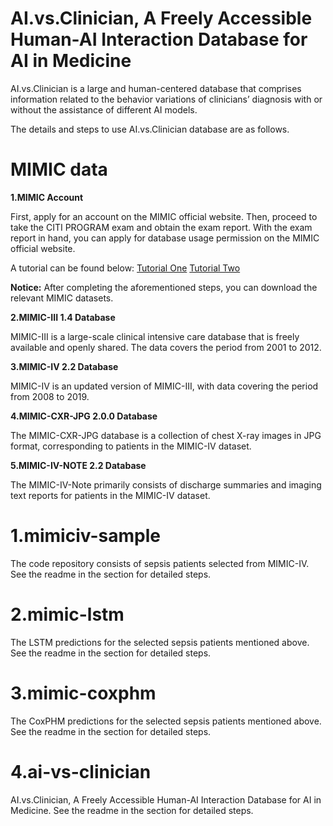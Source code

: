 # AI.vs.Clinician, A Freely Accessible Human-AI Interaction Database for AI in Medicine

AI.vs.Clinician is a large and human-centered database that comprises information related to the behavior variations of clinicians’ diagnosis with or without the assistance of different AI models.

The details and steps to use AI.vs.Clinician database are as follows.

# MIMIC data

**1.MIMIC Account**

First, apply for an account on the MIMIC official website. Then, proceed to take the CITI PROGRAM exam and obtain the exam report. With the exam report in hand, you can apply for database usage permission on the MIMIC official website.

A tutorial can be found below:
[Tutorial One](https://mp.weixin.qq.com/s/xFzXwqdFT0oPd3ARZJLklQ)
[Tutorial Two](https://mp.weixin.qq.com/s/9uLHAPko_bg5WWXBZ-H8sA)

**Notice:**  After completing the aforementioned steps, you can download the relevant MIMIC datasets.


**2.MIMIC-III 1.4 Database**

MIMIC-III is a large-scale clinical intensive care database that is freely available and openly shared. The data covers the period from 2001 to 2012.

**3.MIMIC-IV 2.2 Database**

MIMIC-IV is an updated version of MIMIC-III, with data covering the period from 2008 to 2019.


**4.MIMIC-CXR-JPG 2.0.0 Database**

The MIMIC-CXR-JPG database is a collection of chest X-ray images in JPG format, corresponding to patients in the MIMIC-IV dataset.


**5.MIMIC-IV-NOTE 2.2 Database**

The MIMIC-IV-Note primarily consists of discharge summaries and imaging text reports for patients in the MIMIC-IV dataset.



# 1.mimiciv-sample
The code repository consists of sepsis patients selected from MIMIC-IV.
See the readme in the section for detailed steps.

# 2.mimic-lstm
The LSTM predictions for the selected sepsis patients mentioned above.
See the readme in the section for detailed steps.

# 3.mimic-coxphm
The CoxPHM predictions for the selected sepsis patients mentioned above.
See the readme in the section for detailed steps.

# 4.ai-vs-clinician
AI.vs.Clinician, A Freely Accessible Human-AI Interaction Database for AI in Medicine.
See the readme in the section for detailed steps.

